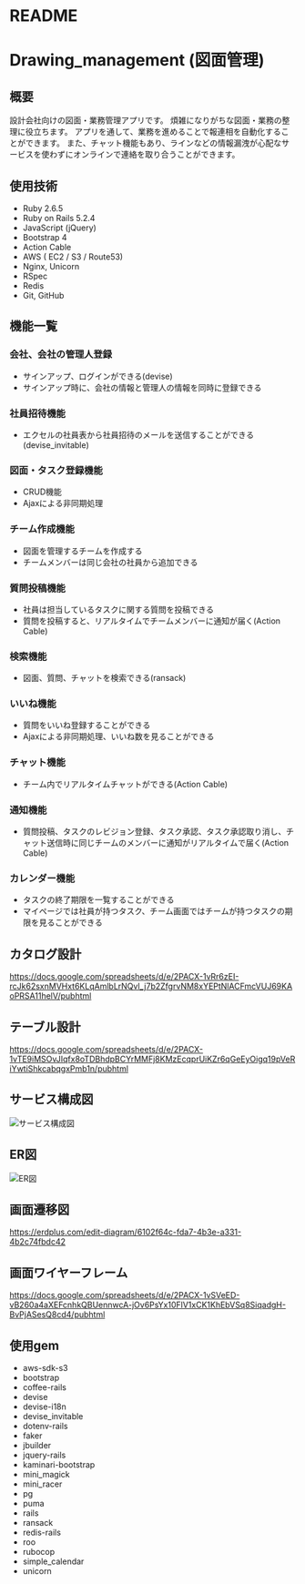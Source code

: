 # README

# Drawing_management (図面管理)


## 概要
設計会社向けの図面・業務管理アプリです。
煩雑になりがちな図面・業務の整理に役立ちます。
アプリを通して、業務を進めることで報連相を自動化することができます。
また、チャット機能もあり、ラインなどの情報漏洩が心配なサービスを使わずにオンラインで連絡を取り合うことができます。

## 使用技術
* Ruby 2.6.5
* Ruby on Rails 5.2.4
* JavaScript (jQuery)
* Bootstrap 4
* Action Cable
* AWS ( EC2 / S3 / Route53)
* Nginx, Unicorn
* RSpec
* Redis
* Git, GitHub

## 機能一覧
### 会社、会社の管理人登録
* サインアップ、ログインができる(devise)
* サインアップ時に、会社の情報と管理人の情報を同時に登録できる
### 社員招待機能
* エクセルの社員表から社員招待のメールを送信することができる(devise_invitable)
### 図面・タスク登録機能
* CRUD機能
* Ajaxによる非同期処理
### チーム作成機能
* 図面を管理するチームを作成する
* チームメンバーは同じ会社の社員から追加できる
### 質問投稿機能
* 社員は担当しているタスクに関する質問を投稿できる
* 質問を投稿すると、リアルタイムでチームメンバーに通知が届く(Action Cable)
### 検索機能
* 図面、質問、チャットを検索できる(ransack)
### いいね機能
* 質問をいいね登録することができる
* Ajaxによる非同期処理、いいね数を見ることができる
### チャット機能
* チーム内でリアルタイムチャットができる(Action Cable)
### 通知機能
* 質問投稿、タスクのレビジョン登録、タスク承認、タスク承認取り消し、チャット送信時に同じチームのメンバーに通知がリアルタイムで届く(Action Cable)
### カレンダー機能
* タスクの終了期限を一覧することができる
* マイページでは社員が持つタスク、チーム画面ではチームが持つタスクの期限を見ることができる


## カタログ設計
https://docs.google.com/spreadsheets/d/e/2PACX-1vRr6zEI-rcJk62sxnMVHxt6KLqAmlbLrNQvl_j7b2ZfgrvNM8xYEPtNlACFmcVUJ69KAoPRSA11helV/pubhtml

## テーブル設計
https://docs.google.com/spreadsheets/d/e/2PACX-1vTE9iMSOvJIqfx8oTDBhdpBCYrMMFj8KMzEcqprUiKZr6qGeEyOigq19pVeRiYwtiShkcabqgxPmb1n/pubhtml

## サービス構成図
![サービス構成図](https://viewer.diagrams.net/?highlight=0000ff&edit=_blank&layers=1&nav=1#G1PG-jqlqn38JHmyNpQ-5doobs-uah9KKZ)

## ER図
![ER図](https://erdplus.com/edit-diagram/9622ff91-6d73-4f12-95fb-b0ee9a5a1656)

## 画面遷移図
https://erdplus.com/edit-diagram/6102f64c-fda7-4b3e-a331-4b2c74fbdc42

## 画面ワイヤーフレーム
https://docs.google.com/spreadsheets/d/e/2PACX-1vSVeED-vB260a4aXEFcnhkQBUennwcA-jOv6PsYx10FlV1xCK1KhEbVSq8SiqadgH-BvPjASesQ8cd4/pubhtml

## 使用gem
* aws-sdk-s3
* bootstrap
* coffee-rails
* devise
* devise-i18n
* devise_invitable
* dotenv-rails
* faker
* jbuilder
* jquery-rails
* kaminari-bootstrap
* mini_magick
* mini_racer
* pg
* puma
* rails
* ransack
* redis-rails
* roo
* rubocop
* simple_calendar
* unicorn
